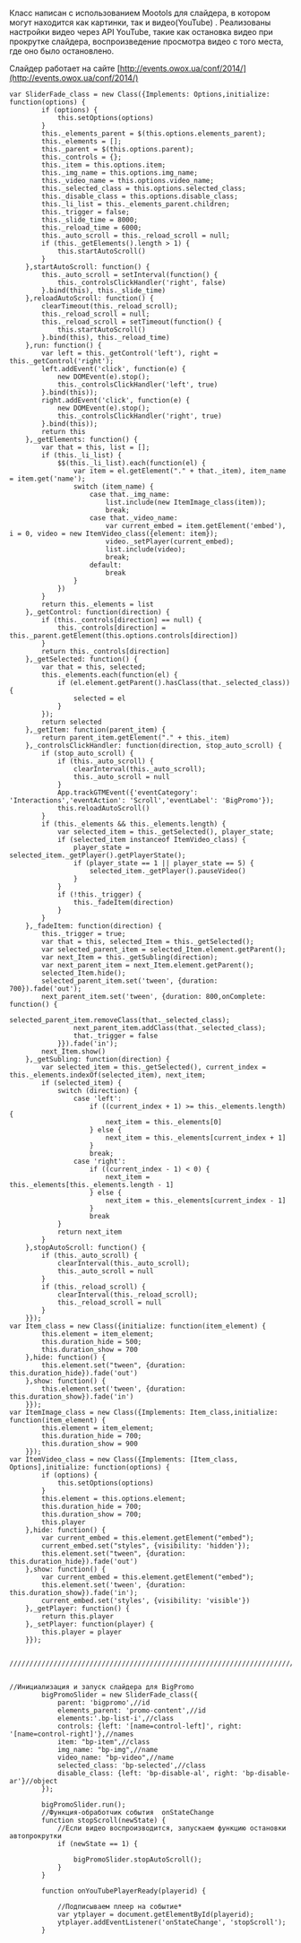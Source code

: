 Класс написан с использованием Mootols для слайдера, в котором могут находится как картинки, так и видео(YouTube) .
Реализованы настройки видео через API YouTube, такие как остановка видео при прокрутке слайдера, воспроизведение
просмотра видео с того места, где оно было остановлено.

Слайдер работает на сайте [http://events.owox.ua/conf/2014/](http://events.owox.ua/conf/2014/)
```
var SliderFade_class = new Class({Implements: Options,initialize: function(options) {
        if (options) {
            this.setOptions(options)
        }
        this._elements_parent = $(this.options.elements_parent);
        this._elements = [];
        this._parent = $(this.options.parent);
        this._controls = {};
        this._item = this.options.item;
        this._img_name = this.options.img_name;
        this._video_name = this.options.video_name;
        this._selected_class = this.options.selected_class;
        this._disable_class = this.options.disable_class;
        this._li_list = this._elements_parent.children;
        this._trigger = false;
        this._slide_time = 8000;
        this._reload_time = 6000;
        this._auto_scroll = this._reload_scroll = null;
        if (this._getElements().length > 1) {
            this.startAutoScroll()
        }
    },startAutoScroll: function() {
        this._auto_scroll = setInterval(function() {
            this._controlsClickHandler('right', false)
        }.bind(this), this._slide_time)
    },reloadAutoScroll: function() {
        clearTimeout(this._reload_scroll);
        this._reload_scroll = null;
        this._reload_scroll = setTimeout(function() {
            this.startAutoScroll()
        }.bind(this), this._reload_time)
    },run: function() {
        var left = this._getControl('left'), right = this._getControl('right');
        left.addEvent('click', function(e) {
            new DOMEvent(e).stop();
            this._controlsClickHandler('left', true)
        }.bind(this));
        right.addEvent('click', function(e) {
            new DOMEvent(e).stop();
            this._controlsClickHandler('right', true)
        }.bind(this));
        return this
    },_getElements: function() {
        var that = this, list = [];
        if (this._li_list) {
            $$(this._li_list).each(function(el) {
                var item = el.getElement("." + that._item), item_name = item.get('name');
                switch (item_name) {
                    case that._img_name:
                        list.include(new ItemImage_class(item));
                        break;
                    case that._video_name:
                        var current_embed = item.getElement('embed'), i = 0, video = new ItemVideo_class({element: item});
                        video._setPlayer(current_embed);
                        list.include(video);
                        break;
                    default:
                        break
                }
            })
        }
        return this._elements = list
    },_getControl: function(direction) {
        if (this._controls[direction] == null) {
            this._controls[direction] = this._parent.getElement(this.options.controls[direction])
        }
        return this._controls[direction]
    },_getSelected: function() {
        var that = this, selected;
        this._elements.each(function(el) {
            if (el.element.getParent().hasClass(that._selected_class)) {
                selected = el
            }
        });
        return selected
    },_getItem: function(parent_item) {
        return parent_item.getElement("." + this._item)
    },_controlsClickHandler: function(direction, stop_auto_scroll) {
        if (stop_auto_scroll) {
            if (this._auto_scroll) {
                clearInterval(this._auto_scroll);
                this._auto_scroll = null
            }
            App.trackGTMEvent({'eventCategory': 'Interactions','eventAction': 'Scroll','eventLabel': 'BigPromo'});
            this.reloadAutoScroll()
        }
        if (this._elements && this._elements.length) {
            var selected_item = this._getSelected(), player_state;
            if (selected_item instanceof ItemVideo_class) {
                player_state = selected_item._getPlayer().getPlayerState();
                if (player_state == 1 || player_state == 5) {
                    selected_item._getPlayer().pauseVideo()
                }
            }
            if (!this._trigger) {
                this._fadeItem(direction)
            }
        }
    },_fadeItem: function(direction) {
        this._trigger = true;
        var that = this, selected_Item = this._getSelected();
        var selected_parent_item = selected_Item.element.getParent();
        var next_Item = this._getSubling(direction);
        var next_parent_item = next_Item.element.getParent();
        selected_Item.hide();
        selected_parent_item.set('tween', {duration: 700}).fade('out');
        next_parent_item.set('tween', {duration: 800,onComplete: function() {
                selected_parent_item.removeClass(that._selected_class);
                next_parent_item.addClass(that._selected_class);
                that._trigger = false
            }}).fade('in');
        next_Item.show()
    },_getSubling: function(direction) {
        var selected_item = this._getSelected(), current_index = this._elements.indexOf(selected_item), next_item;
        if (selected_item) {
            switch (direction) {
                case 'left':
                    if ((current_index + 1) >= this._elements.length) {
                        next_item = this._elements[0]
                    } else {
                        next_item = this._elements[current_index + 1]
                    }
                    break;
                case 'right':
                    if ((current_index - 1) < 0) {
                        next_item = this._elements[this._elements.length - 1]
                    } else {
                        next_item = this._elements[current_index - 1]
                    }
                    break
            }
            return next_item
        }
    },stopAutoScroll: function() {
        if (this._auto_scroll) {
            clearInterval(this._auto_scroll);
            this._auto_scroll = null
        }
        if (this._reload_scroll) {
            clearInterval(this._reload_scroll);
            this._reload_scroll = null
        }
    }});
var Item_class = new Class({initialize: function(item_element) {
        this.element = item_element;
        this.duration_hide = 500;
        this.duration_show = 700
    },hide: function() {
        this.element.set("tween", {duration: this.duration_hide}).fade('out')
    },show: function() {
        this.element.set('tween', {duration: this.duration_show}).fade('in')
    }});
var ItemImage_class = new Class({Implements: Item_class,initialize: function(item_element) {
        this.element = item_element;
        this.duration_hide = 700;
        this.duration_show = 900
    }});
var ItemVideo_class = new Class({Implements: [Item_class, Options],initialize: function(options) {
        if (options) {
            this.setOptions(options)
        }
        this.element = this.options.element;
        this.duration_hide = 700;
        this.duration_show = 700;
        this.player
    },hide: function() {
        var current_embed = this.element.getElement("embed");
        current_embed.set("styles", {visibility: 'hidden'});
        this.element.set("tween", {duration: this.duration_hide}).fade('out')
    },show: function() {
        var current_embed = this.element.getElement("embed");
        this.element.set('tween', {duration: this.duration_show}).fade('in');
        current_embed.set('styles', {visibility: 'visible'})
    },_getPlayer: function() {
        return this.player
    },_setPlayer: function(player) {
        this.player = player
    }});
    
 ```   
    
    /////////////////////////////////////////////////////////////////////////////////
    
    
    //Инициализация и запуск слайдера для BigPromo 
			bigPromoSlider = new SliderFade_class({
				parent: 'bigpromo',//id
				elements_parent: 'promo-content',//id
				elements:'.bp-list-i',//class
				controls: {left: '[name=control-left]', right: '[name=control-right]'},//names
				item: "bp-item",//class
				img_name: "bp-img",//name
				video_name: "bp-video",//name
				selected_class: 'bp-selected',//class
				disable_class: {left: 'bp-disable-al', right: 'bp-disable-ar'}//object
			});

			bigPromoSlider.run();
			//Функция-обработчик события  onStateChange
			function stopScroll(newState) {
				//Если видео воспроизводится, запускаем функцию остановки автопрокрутки
				if (newState == 1) {

					bigPromoSlider.stopAutoScroll();
				}
			}

			function onYouTubePlayerReady(playerid) {

				//Подписываем плеер на событие*
				var ytplayer = document.getElementById(playerid);
				ytplayer.addEventListener('onStateChange', 'stopScroll');
			}
    
    
    
